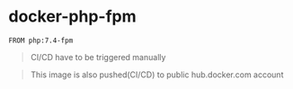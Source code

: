 # docker-php-fpm

```
FROM php:7.4-fpm
```

> CI/CD have to be triggered manually

> This image is also pushed(CI/CD) to public hub.docker.com account
